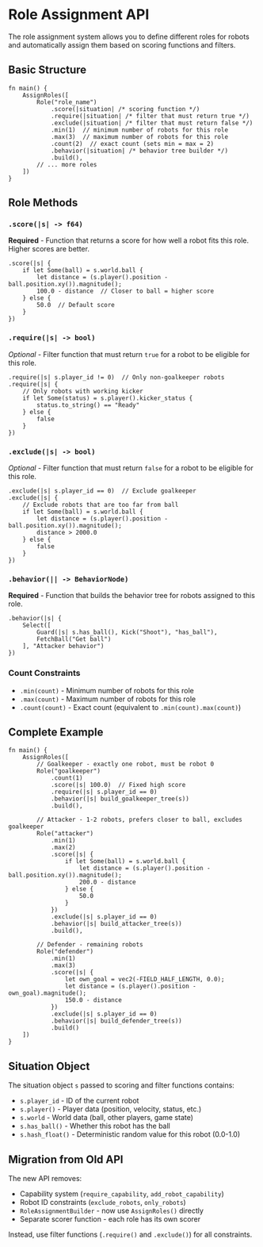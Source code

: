 # Role Assignment API

The role assignment system allows you to define different roles for robots and automatically assign them based on scoring functions and filters.

## Basic Structure

```rhai
fn main() {
    AssignRoles([
        Role("role_name")
            .score(|situation| /* scoring function */)
            .require(|situation| /* filter that must return true */)
            .exclude(|situation| /* filter that must return false */)
            .min(1)  // minimum number of robots for this role
            .max(3)  // maximum number of robots for this role
            .count(2)  // exact count (sets min = max = 2)
            .behavior(|situation| /* behavior tree builder */)
            .build(),
        // ... more roles
    ])
}
```

## Role Methods

### `.score(|s| -> f64)`

**Required** - Function that returns a score for how well a robot fits this role. Higher scores are better.

```rhai
.score(|s| {
    if let Some(ball) = s.world.ball {
        let distance = (s.player().position - ball.position.xy()).magnitude();
        100.0 - distance  // Closer to ball = higher score
    } else {
        50.0  // Default score
    }
})
```

### `.require(|s| -> bool)`

_Optional_ - Filter function that must return `true` for a robot to be eligible for this role.

```rhai
.require(|s| s.player_id != 0)  // Only non-goalkeeper robots
.require(|s| {
    // Only robots with working kicker
    if let Some(status) = s.player().kicker_status {
        status.to_string() == "Ready"
    } else {
        false
    }
})
```

### `.exclude(|s| -> bool)`

_Optional_ - Filter function that must return `false` for a robot to be eligible for this role.

```rhai
.exclude(|s| s.player_id == 0)  // Exclude goalkeeper
.exclude(|s| {
    // Exclude robots that are too far from ball
    if let Some(ball) = s.world.ball {
        let distance = (s.player().position - ball.position.xy()).magnitude();
        distance > 2000.0
    } else {
        false
    }
})
```

### `.behavior(|| -> BehaviorNode)`

**Required** - Function that builds the behavior tree for robots assigned to this role.

```rhai
.behavior(|s| {
    Select([
        Guard(|s| s.has_ball(), Kick("Shoot"), "has_ball"),
        FetchBall("Get ball")
    ], "Attacker behavior")
})
```

### Count Constraints

- `.min(count)` - Minimum number of robots for this role
- `.max(count)` - Maximum number of robots for this role
- `.count(count)` - Exact count (equivalent to `.min(count).max(count)`)

## Complete Example

```rhai
fn main() {
    AssignRoles([
        // Goalkeeper - exactly one robot, must be robot 0
        Role("goalkeeper")
            .count(1)
            .score(|s| 100.0)  // Fixed high score
            .require(|s| s.player_id == 0)
            .behavior(|s| build_goalkeeper_tree(s))
            .build(),

        // Attacker - 1-2 robots, prefers closer to ball, excludes goalkeeper
        Role("attacker")
            .min(1)
            .max(2)
            .score(|s| {
                if let Some(ball) = s.world.ball {
                    let distance = (s.player().position - ball.position.xy()).magnitude();
                    200.0 - distance
                } else {
                    50.0
                }
            })
            .exclude(|s| s.player_id == 0)
            .behavior(|s| build_attacker_tree(s))
            .build(),

        // Defender - remaining robots
        Role("defender")
            .min(1)
            .max(3)
            .score(|s| {
                let own_goal = vec2(-FIELD_HALF_LENGTH, 0.0);
                let distance = (s.player().position - own_goal).magnitude();
                150.0 - distance
            })
            .exclude(|s| s.player_id == 0)
            .behavior(|s| build_defender_tree(s))
            .build()
    ])
}
```

## Situation Object

The situation object `s` passed to scoring and filter functions contains:

- `s.player_id` - ID of the current robot
- `s.player()` - Player data (position, velocity, status, etc.)
- `s.world` - World data (ball, other players, game state)
- `s.has_ball()` - Whether this robot has the ball
- `s.hash_float()` - Deterministic random value for this robot (0.0-1.0)

## Migration from Old API

The new API removes:

- Capability system (`require_capability`, `add_robot_capability`)
- Robot ID constraints (`exclude_robots`, `only_robots`)
- `RoleAssignmentBuilder` - now use `AssignRoles()` directly
- Separate scorer function - each role has its own scorer

Instead, use filter functions (`.require()` and `.exclude()`) for all constraints.
